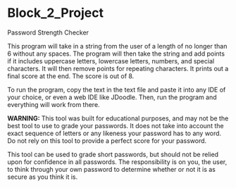 # Block_2_Project
Password Strength Checker

This program will take in a string from the user of a length of no longer than 6 without any spaces. The program will then take the string and add points if it includes uppercase letters, lowercase letters, numbers, and special characters. It will then remove points for repeating characters. It prints out a final score at the end. The score is out of 8.

To run the program, copy the text in the text file and paste it into any IDE of your choice, or even a web IDE like JDoodle. Then, run the program and everything will work from there.

**WARNING:** This tool was built for educational purposes, and may not be the best tool to use to grade your passwords. It does not take into account the exact sequence of letters or any likeness your password has to any word. Do not rely on this tool to provide a perfect score for your password.

This tool can be used to grade short passwords, but should not be relied upon for confidence in all passwords. The responsibility is on you, the user, to think through your own password to determine whether or not it is as secure as you think it is.
